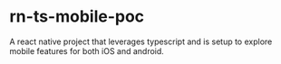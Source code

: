 # rn-ts-mobile-poc
A react native project that leverages typescript and is setup to explore mobile features for both iOS and android.
